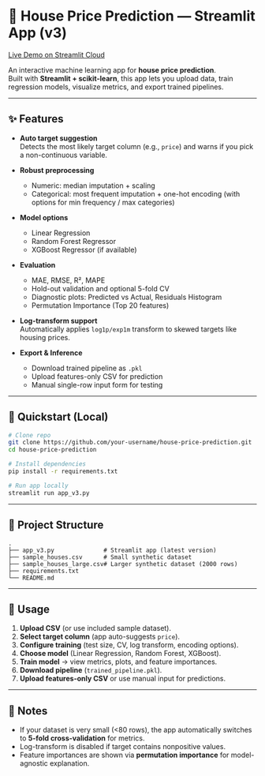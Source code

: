 # 🏡 House Price Prediction — Streamlit App (v3)

[Live Demo on Streamlit Cloud](https://data-science-projects-h8cgwyb9xydhtxtip9mueh.streamlit.app/)

An interactive machine learning app for **house price prediction**.  
Built with **Streamlit + scikit-learn**, this app lets you upload data, train regression models, visualize metrics, and export trained pipelines.

---

## ✨ Features

- **Auto target suggestion**  
  Detects the most likely target column (e.g., `price`) and warns if you pick a non-continuous variable.

- **Robust preprocessing**  
  - Numeric: median imputation + scaling  
  - Categorical: most frequent imputation + one-hot encoding (with options for min frequency / max categories)

- **Model options**  
  - Linear Regression  
  - Random Forest Regressor  
  - XGBoost Regressor (if available)

- **Evaluation**  
  - MAE, RMSE, R², MAPE  
  - Hold-out validation and optional 5-fold CV  
  - Diagnostic plots: Predicted vs Actual, Residuals Histogram  
  - Permutation Importance (Top 20 features)

- **Log-transform support**  
  Automatically applies `log1p/exp1m` transform to skewed targets like housing prices.

- **Export & Inference**  
  - Download trained pipeline as `.pkl`  
  - Upload features-only CSV for prediction  
  - Manual single-row input form for testing

---

## 🚀 Quickstart (Local)

```bash
# Clone repo
git clone https://github.com/your-username/house-price-prediction.git
cd house-price-prediction

# Install dependencies
pip install -r requirements.txt

# Run app locally
streamlit run app_v3.py
```

---

## 📂 Project Structure

```
.
├── app_v3.py              # Streamlit app (latest version)
├── sample_houses.csv      # Small synthetic dataset
├── sample_houses_large.csv# Larger synthetic dataset (2000 rows)
├── requirements.txt
└── README.md
```

---

## 🧪 Usage

1. **Upload CSV** (or use included sample dataset).  
2. **Select target column** (app auto-suggests `price`).  
3. **Configure training** (test size, CV, log transform, encoding options).  
4. **Choose model** (Linear Regression, Random Forest, XGBoost).  
5. **Train model** → view metrics, plots, and feature importances.  
6. **Download pipeline** (`trained_pipeline.pkl`).  
7. **Upload features-only CSV** or use manual input for predictions.

---

## 📌 Notes

- If your dataset is very small (<80 rows), the app automatically switches to **5-fold cross-validation** for metrics.  
- Log-transform is disabled if target contains nonpositive values.  
- Feature importances are shown via **permutation importance** for model-agnostic explanation.  

